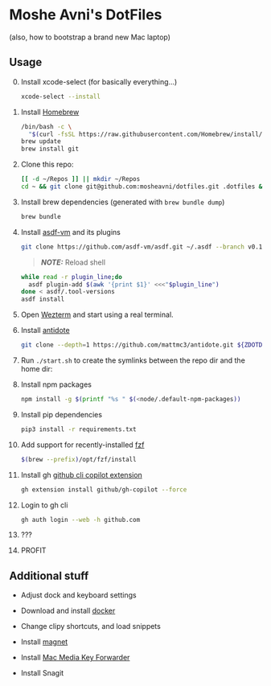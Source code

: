 # Moshe Avni's DotFiles

(also, how to bootstrap a brand new Mac laptop)

## Usage

0. Install xcode-select (for basically everything...)

   ```bash
   xcode-select --install
   ```

1. Install [Homebrew](https://brew.sh/)

   ```bash
   /bin/bash -c \
     "$(curl -fsSL https://raw.githubusercontent.com/Homebrew/install/master/install.sh)"
   brew update
   brew install git
   ```

2. Clone this repo:

   ```bash
   [[ -d ~/Repos ]] || mkdir ~/Repos
   cd ~ && git clone git@github.com:mosheavni/dotfiles.git .dotfiles && cd .dotfiles
   ```

3. Install brew dependencies (generated with `brew bundle dump`)

   ```bash
   brew bundle
   ```

4. Install [asdf-vm](https://asdf-vm.com/guide/getting-started.html) and its
   plugins

   ```bash
   git clone https://github.com/asdf-vm/asdf.git ~/.asdf --branch v0.13.1
   ```

   > **_NOTE:_** Reload shell

   ```bash
   while read -r plugin_line;do
     asdf plugin-add $(awk '{print $1}' <<<"$plugin_line")
   done < asdf/.tool-versions
   asdf install
   ```

5. Open [Wezterm](https://wezfurlong.org/wezterm/index.html) and start using a real terminal.

6. Install [antidote](https://antidote.sh/)

   ```bash
   git clone --depth=1 https://github.com/mattmc3/antidote.git ${ZDOTDIR:-~}/.antidote
   ```

7. Run `./start.sh` to create the symlinks between the repo dir and the home dir:

8. Install npm packages

   ```bash
   npm install -g $(printf "%s " $(<node/.default-npm-packages))
   ```

9. Install pip dependencies

    ```bash
    pip3 install -r requirements.txt
    ```

10. Add support for recently-installed [fzf](https://github.com/junegunn/fzf)

    ```bash
    $(brew --prefix)/opt/fzf/install
    ```

11. Install gh [github cli copilot extension](https://github.com/github/gh-copilot)

    ```bash
    gh extension install github/gh-copilot --force
    ```

12. Login to gh cli

    ```bash
    gh auth login --web -h github.com
    ```

13. ???

14. PROFIT

## Additional stuff

- Adjust dock and keyboard settings

- Download and install [docker](https://www.docker.com/products/docker-desktop)

- Change clipy shortcuts, and load snippets

- Install [magnet](https://apps.apple.com/us/app/magnet/id441258766?mt=12)

- Install [Mac Media Key Forwarder](https://github.com/milgra/macmediakeyforwarder)

- Install Snagit
